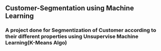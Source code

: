 ## Customer-Segmentation using Machine Learning
### A project done for Segmentization of Customer according to their different properties using Unsupervise Machine Learning(K-Means Algo)
